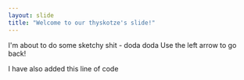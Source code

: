 ```yaml
---
layout: slide
title: "Welcome to our thyskotze's slide!"
---
```

I'm about to do some sketchy shit - doda doda
Use the left arrow to go back!

I have also added this line of code 
